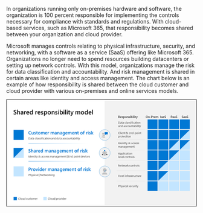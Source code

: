 In organizations running only on-premises hardware and software, the organization is 100 percent responsible for implementing the controls necessary for compliance with standards and regulations. With cloud-based services, such as Microsoft 365, that responsibility becomes shared between your organization and cloud provider.

Microsoft manages controls relating to physical infrastructure, security, and networking, with a software as a service (SaaS) offering like Microsoft 365. Organizations no longer need to spend resources building datacenters or setting up network controls. With this model, organizations manage the risk for data classification and accountability. And risk management is shared in certain areas like identity and access management. The chart below is an example of how responsibility is shared between the cloud customer and cloud provider with various on-premises and online services models.

  ![Shared responsibility model](../media/shared-responsibility-model.png)